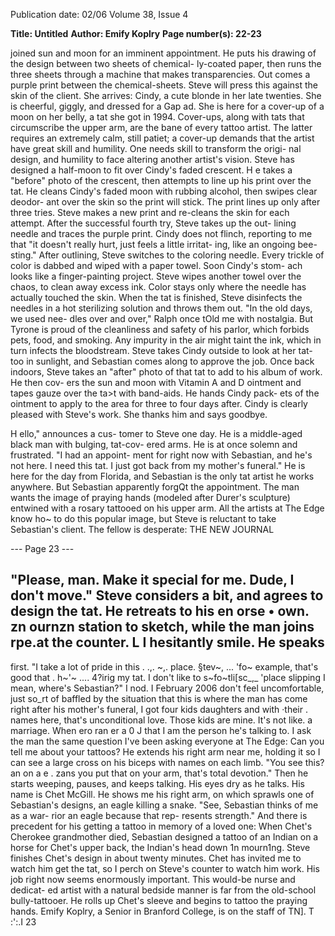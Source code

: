Publication date: 02/06
Volume 38, Issue 4

**Title: Untitled**
**Author: Emify Koplry**
**Page number(s): 22-23**

joined sun and moon for an 
imminent appointment. He puts 
his 
drawing 
of 
the 
design 
between two sheets of chemical-
ly-coated paper, then runs the 
three sheets through a machine 
that makes transparencies. Out 
comes a purple print between the 
chemical-sheets. Steve will press 
this against the skin of the client. 
She arrives: Cindy, a cute 
blonde in her late twenties. She is 
cheerful, giggly, and dressed for a 
Gap ad. She is here for a cover-up 
of a moon on her belly, a tat she 
got in 1994. Cover-ups, along with 
tats that circumscribe the upper 
arm, are the bane of every tattoo 
artist. The latter requires an 
extremely calm, still patiet; a 
cover-up demands that the artist 
have great skill and humility. One 
needs skill to transform the origi-
nal design, and humility to face 
altering another artist's vision. 
Steve has designed a half-moon 
to fit over Cindy's faded crescent. 
H e takes a "before" photo of the 
crescent, then attempts to line up 
his print over the tat. He cleans 
Cindy's faded moon with rubbing 
alcohol, then swipes clear deodor-
ant over the skin so the print will 
stick. The print lines up only after 
three tries. Steve makes a new 
print and re-cleans the skin for 
each attempt. After the successful 
fourth try, Steve takes up the out-
lining needle and traces the purple 
print. Cindy does not flinch, 
reporting to me that "it doesn't 
really hurt, just feels a little irritat-
ing, like an ongoing bee-sting." 
After outlining, Steve switches to 
the coloring needle. Every trickle 
of color is dabbed and wiped with 
a paper towel. Soon Cindy's stom-
ach looks like a finger-painting 
project. Steve wipes another towel 
over the chaos, to clean away 
excess ink. Color stays only where 
the needle has actually touched the 
skin. When the tat is finished, 
Steve disinfects the needles in a 
hot sterilizing solution and throws 
them out. 
"In the old days, we used nee-
dles over and over," Ralph once 
tOld me with nostalgia. But 
Tyrone is proud of the cleanliness 
and safety of his parlor, which 
forbids pets, food, and smoking. 
Any impurity in the air might 
taint the ink, which in turn infects 
the bloodstream. Steve takes 
Cindy outside to look at her tat-
too in sunlight, and Sebastian 
comes along to approve the job. 
Once back indoors, Steve takes an 
"after" photo of that tat to add to 
his album of work. He then cov-
ers the sun and moon with 
Vitamin A and D ointment and 
tapes gauze over the ta>t with 
band-aids. He hands Cindy pack-
ets of the ointment to apply to 
the area for three to four days 
after. Cindy is clearly pleased with 
Steve's work. She thanks him and 
says goodbye. 


H 
ello," announces a cus-
tomer to Steve one day. 
He is a 
middle-aged 
black man with bulging, tat-cov-
ered arms. He is at once solemn 
and frustrated. "I had an appoint-
ment 
for 
right 
now 
with 
Sebastian, and he's not here. I 
need this tat. I just got back from 
my mother's funeral." He is here 
for the day from Florida, and 
Sebastian is the only tat artist he 
works 
anywhere. 
But 
Sebastian apparently forgQt the 
appointment. The man wants the 
image of praying hands (modeled 
after Durer's sculpture) entwined 
with a rosary tattooed on his 
upper arm. All the artists at The 
Edge 
know 
ho~ 
to 
do this popular image, but Steve 
is reluctant to take Sebastian's 
client. 
The fellow is desperate: 
THE NEW JOURNAL 

--- Page 23 ---

"Please, man. Make it special for 
me. Dude, I don't move." Steve 
considers a bit, and agrees to 
design the tat. He retreats to his 
en 
orse 
• 
own. zn 
ournzn 
station to sketch, while the man 
joins rpe.at the counter. 
L 
I hesitantly smile. He speaks 
-
first. "I take a lot of pride in this 
. .,. 
~,. 
place. §tev~, 
... 
'fo~ example, that's 
good that . h~'~ .... 4?irig my tat. I don't 
like to s~fo~tli[sc_,_ 'place slipping 
I 
mean, where's Sebastian?" I nod. I 
February 2006 
don't feel uncomfortable, just so_rt 
of baffled by the situation 
that 
this is where the man has come 
right after his mother's funeral, 
I got four kids 
daughters 
and 
with ·their . names here, that's 
unconditional love. Those kids are 
mine. It's not like. a marriage. When 
ero 
ran 
er 
a 
0 
J 
that I am the person he's talking to. 
I ask the man the same question 
I've been asking everyone at The 
Edge: Can you tell me about your 
tattoos? He extends his right arm 
near me, holding it so I can see a 
large cross on his biceps with 
names on each limb. "You see this? 
an 
on a 
e 
. 
zans 
you put that on your arm, that's 
total devotion." Then he starts 
weeping, pauses, and keeps talking. 
His eyes dry as he talks. 
His name is Chet McGill. He 
shows me his right arm, on which 
sprawls one of Sebastian's designs, 
an eagle killing a snake. "See, 
Sebastian thinks of me as a war-
rior 
an eagle 
because that rep-
resents strength." And there is 
precedent for his getting a tattoo in 
memory of a loved one: When 
Chet's Cherokee grandmother died, 
Sebastian designed a tattoo of 
an Indian on a horse for Chet's 
upper back, the Indian's head down 
1n mourn1ng. 
Steve finishes Chet's design in 
about twenty minutes. Chet has 
invited me to watch him get the 
tat, so I perch on Steve's counter 
to watch him work. His job right 
now seems enormously important. 
This would-be nurse and dedicat-
ed artist with a natural bedside 
manner is far from the old-school 
bully-tattooer. He rolls up Chet's 
sleeve and begins to tattoo the 
praying hands. 
Emify Koplry, a Senior in Branford 
College, is on the staff of TN]. 
T :'\:.I 
23